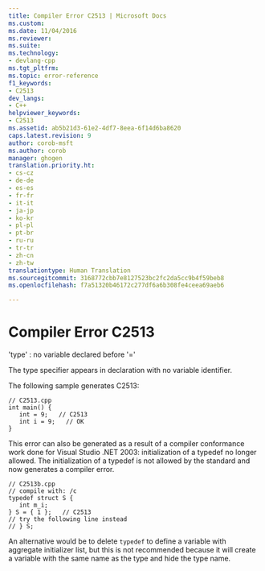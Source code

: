 ```yaml
---
title: Compiler Error C2513 | Microsoft Docs
ms.custom: 
ms.date: 11/04/2016
ms.reviewer: 
ms.suite: 
ms.technology:
- devlang-cpp
ms.tgt_pltfrm: 
ms.topic: error-reference
f1_keywords:
- C2513
dev_langs:
- C++
helpviewer_keywords:
- C2513
ms.assetid: ab5b21d3-61e2-4df7-8eea-6f14d6ba8620
caps.latest.revision: 9
author: corob-msft
ms.author: corob
manager: ghogen
translation.priority.ht:
- cs-cz
- de-de
- es-es
- fr-fr
- it-it
- ja-jp
- ko-kr
- pl-pl
- pt-br
- ru-ru
- tr-tr
- zh-cn
- zh-tw
translationtype: Human Translation
ms.sourcegitcommit: 3168772cbb7e8127523bc2fc2da5cc9b4f59beb8
ms.openlocfilehash: f7a51320b46172c277df6a6b308fe4ceea69aeb6

---
```

# Compiler Error C2513
'type' : no variable declared before '='  
  
 The type specifier appears in declaration with no variable identifier.  
  
 The following sample generates C2513:  
  
```  
// C2513.cpp  
int main() {  
   int = 9;   // C2513  
   int i = 9;   // OK  
}  
```  
  
 This error can also be generated as a result of a compiler conformance work done for Visual Studio .NET 2003: initialization of a typedef no longer allowed. The initialization of a typedef is not allowed by the standard and now generates a compiler error.  
  
```  
// C2513b.cpp  
// compile with: /c  
typedef struct S {  
   int m_i;  
} S = { 1 };   // C2513  
// try the following line instead  
// } S;  
```  
  
 An alternative would be to delete `typedef` to define a variable with aggregate initializer list, but this is not recommended because it will create a variable with the same name as the type and hide the type name.


<!--HONumber=Jan17_HO1-->


